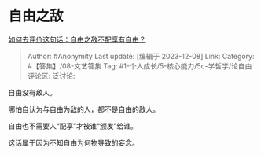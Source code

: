 # 自由之敌
[如何去评价这句话：自由之敌不配享有自由？](https://www.zhihu.com/question/633194518/answer/3317485330)

> Author: #Anonymity
> Last update: [编辑于 2023-12-08]
> Link:
> Category: #【答集】/08-文艺答集 
> Tag: #1-个人成长/5-核心能力/5c-学哲学/论自由 
> 评论区:
> 泛讨论:

自由没有敌人。

哪怕自认为与自由为敌的人，都不是自由的敌人。

自由也不需要人“配享”才被谁“颁发”给谁。

这话属于因为不知自由为何物导致的妄念。